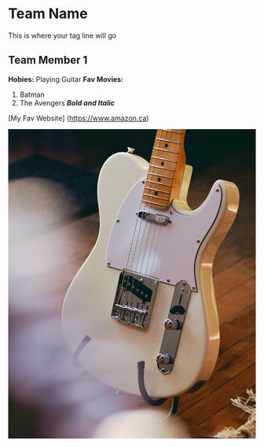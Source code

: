 # Team Name
This is where your tag line will go

## Team Member 1
**Hobies:** Playing Guitar
**Fav Movies:**
1. Batman
2. The Avengers
***Bold and Italic***

[My Fav Website] (https://www.amazon.ca)

![Alt text](tele.jpg)